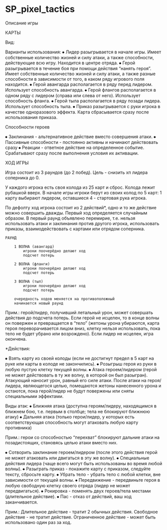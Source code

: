 # SP_pixel_tactics
Описание игры


КАРТЫ

Вид:

Варианты использования:
⦁	Лидер разыгрывается в начале игры. Имеет собственные количество жизней и силу атаки, а также способности, действующие всю игру. Находится в центре отряда.
⦁	Герой разыгрывается в течение боя при помощи действия “нанять героя”. Имеет собственные количество жизней и силу атаки, а также разные способности в зависимости от того, в каком ряду игрового поля находится.
⦁	Герой авангарда располагается в ряду перед лидером. Использует способность авангарда.
⦁	Герой флангов располагается в одном ряду с лидером (справа или слева от него). Использует способность фланга.
⦁	Герой тыла располагается в ряду позади лидера. Использует способность тыла.
⦁	Приказ разыгрывается с руки игрока в качестве одноразового эффекта. Карта сбрасывается сразу после использования приказа.

Способности героев

⦁	Заклинания - альтернативное действие вместо совершения атаки.
⦁	Пассивные способности - постоянно активны и начинают действовать сразу
⦁	Реакции - ответное действие на определенное событие. Срабатывают сразу после выполнения условия их активации.


ХОД ИГРЫ

Игра состоит из 3 раундов (до 2 побед). Цель - снизить хп лидера соперника до 0.
	
У каждого игрока есть своя колода из 25 карт и сброс. Колода лежит рубашкой вверх.
В начале игры игроки берут из своих колод по 5 карт: 1 карту выбирают лидером, оставшиеся 4 - стартовая рука игрока.

По дефолту ход игрока состоит из 2 действий*, одно и то же действие можно совершить дважды.
Первый ход определяется случайным образом.
В первый раунд объявлено перемирие, т.е. нельзя использовать атаки и заклинания против другого игрока, использовать приказы, взаимодействовать с картами или отрядом соперника.
	
	РАУНД

		1 ВОЛНА (авангард)
			игроки поочерёдно делают ход
			подсчет потерь	

		2 ВОЛНА (фланги)
			игроки поочерёдно делают ход
			подсчет потерь

		3 ВОЛНА (тыл)
			игроки поочерёдно делают ход
			подсчет потерь

		очередность ходов меняется на противоположный
		начинается новый раунд

Прим.: герой/лидер, получивший летальный урон, может совершать действия до подсчета потерь. Если герой не исцелен, то в конце волны он повержен и превращается в “тело” (жетоны урона убираются, карта героя переворачивается лицом вниз, клетку нельзя использовать, пока тело не будет убрано или возрождено). Если лидер не исцелен, игра окончена.

*Действия:

⦁	Взять карту из своей колоды (если не достигнут предел в 5 карт на руке или карты в колоде не закончились).
⦁	Розыгрыш героя из руки в любую пустую клетку текущей волны.
⦁	Атака героем/лидером (герой не может действовать в ту же волну, в которой он был разыгран). Атакующий наносит урон, равный его силе атаки. После атаки на героя/лидера, являющегося целью, помещаются жетоны нанесенного урона и остаются, пока герой/лидер не будут повержены или сняты специальными эффектами.

Виды атак:
⦁	Ближняя атака (доступна героям/лидеру, находящимся в ближнем бою, т.е. первым в столбце; тела не блокируют ближнюю атаку)
⦁	Дальняя атака (только герои/лидер, у которых есть соответствующая способность могут атаковать любую карту противника)

Прим.: герои со способностью “перехват” блокируют дальние атаки на позадистоящих, становясь целью атаки вместо них.

⦁	Сотворить заклинание героем/лидером (после этого действия герой не может атаковать или двигаться в эту же волну).
⦁	Специальные действия лидера (чаще всего могут быть использованы во            время любой волны).
⦁	Разыграть приказ - покажите карту с приказом, следуйте тексту, сбросьте карту.
⦁	Убрать тело - убрать тело с любой клетки, вне зависимости от текущей волны.
⦁	Передвижение - передвиньте героя в любую свободную клетку своего отряда (лидер не может передвигаться).
⦁	Рокировка - поменять двух героев/тела местами (длительное действие).
⦁	Пас - отказ от действий, ваш ход заканчивается.

Прим.: Длительное действие - тратит 2 обычных действия.
Свободное действие - не тратит действие.
Ограниченное действие - может быть использовано один раз за ход.
